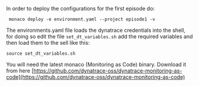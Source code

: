 In order to deploy the configurations for the first episode do:

```
 monaco deploy -e environment.yaml --project episode1 -v
```
The environments.yaml file loads the dynatrace credentials into the shell, for doing so edit the file `set_dt_variables.sh` add the required variables and then load them to the sell like this:

```
source set_dt_variables.sh
```
You will need the latest monaco (Monitoring as Code) binary. Download it from here [https://github.com/dynatrace-oss/dynatrace-monitoring-as-code](https://github.com/dynatrace-oss/dynatrace-monitoring-as-code)

